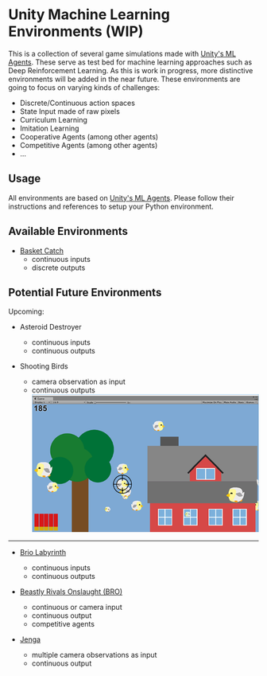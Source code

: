 # Unity Machine Learning Environments (WIP)

This is a collection of several game simulations made with [Unity's ML Agents](https://github.com/Unity-Technologies/ml-agents). These serve as test bed for machine learning approaches such as Deep Reinforcement Learning. As this is work in progress, more distinctive environments will be added in the near future. These environments are going to focus on varying kinds of challenges:

 - Discrete/Continuous action spaces
 - State Input made of raw pixels
 - Curriculum Learning
 - Imitation Learning
 - Cooperative Agents (among other agents)
 - Competitive Agents (among other agents)
 - ...

## Usage

All environments are based on [Unity's ML Agents](https://github.com/Unity-Technologies/ml-agents). Please follow their instructions and references to setup your Python environment.

## Available Environments
- [Basket Catch](documentation/BasketCatch.md)
	- continuous inputs
	- discrete outputs

## Potential Future Environments
Upcoming:

- Asteroid Destroyer
	- continuous inputs
	- continuous outputs

- Shooting Birds
	- camera observation as input
	- continuous outputs
![Shooting Birds](documentation/images/ShootingBirds/sb.png)


----------


- [Brio Labyrinth](http://www.brio.net/products/all-products/roleplay---games/labyrinth-game--boards)
	- continuous inputs
	- continuous outputs

- [Beastly Rivals Onslaught (BRO)](https://github.com/MarcoMeter/Beastly-Rivals-Onslaught)
	- continuous or camera input
	- continuous output
	- competitive agents

- [Jenga](http://www.jenga.com/)
	- multiple camera observations as input
	- continuous output